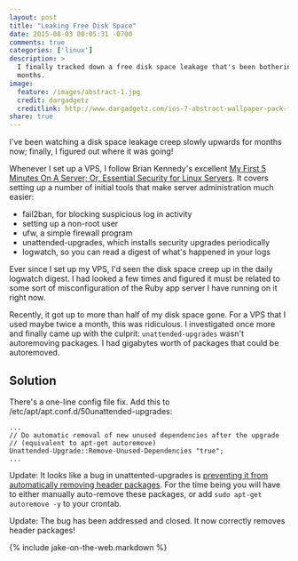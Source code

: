 ```yaml
---
layout: post
title: "Leaking Free Disk Space"
date: 2015-08-03 00:05:31 -0700
comments: true
categories: ['linux']
description: >
  I finally tracked down a free disk space leakage that's been bothering me for
  months.
image:
  feature: /images/abstract-1.jpg
  credit: dargadgetz
  creditlink: http://www.dargadgetz.com/ios-7-abstract-wallpaper-pack-for-iphone-5-and-ipod-touch-retina/
share: true
---
```


I've been watching a disk space leakage creep slowly upwards for months now;
finally, I figured out where it was going!

<!-- more -->

Whenever I set up a VPS, I follow Brian Kennedy's excellent [My First 5 Minutes
On A Server; Or, Essential Security for Linux Servers][essential]. It covers
setting up a number of initial tools that make server administration much
easier:

- fail2ban, for blocking suspicious log in activity
- setting up a non-root user
- ufw, a simple firewall program
- unattended-upgrades, which installs security upgrades periodically
- logwatch, so you can read a digest of what's happened in your logs

Ever since I set up my VPS, I'd seen the disk space creep up in the daily
logwatch digest. I had looked a few times and figured it must be related to some
sort of misconfiguration of the Ruby app server I have running on it right now.

Recently, it got up to more than half of my disk space gone. For a VPS that I
used maybe twice a month, this was ridiculous. I investigated once more and
finally came up with the culprit: `unattended-upgrades` wasn't autoremoving
packages. I had gigabytes worth of packages that could be autoremoved.

## Solution

There's a one-line config file fix. Add this to
/etc/apt/apt.conf.d/50unattended-upgrades:

```plain /etc/apt/apt.conf.d/50unattended-upgrades
...
// Do automatic removal of new unused dependencies after the upgrade
// (equivalent to apt-get autoremove)
Unattended-Upgrade::Remove-Unused-Dependencies "true";
...
```

Update: It looks like a bug in unattented-upgrades is [preventing it from
automatically removing header packages][bug]. For the time being you will have
to either manually auto-remove these packages, or add `sudo apt-get autoremove
-y` to your crontab.

Update: The bug has been addressed and closed. It now correctly removes header
packages!

{% include jake-on-the-web.markdown %}


[essential]: http://plusbryan.com/my-first-5-minutes-on-a-server-or-essential-security-for-linux-servers
[bug]: https://bugs.launchpad.net/ubuntu/+source/unattended-upgrades/+bug/1267059
